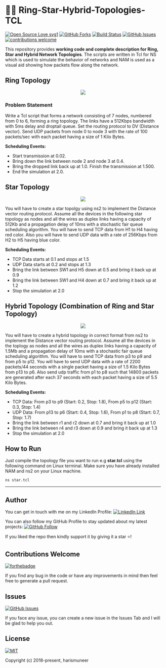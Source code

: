 # 👨‍💻 Ring-Star-Hybrid-Topologies-TCL
[![Open Source Love svg1](https://badges.frapsoft.com/os/v1/open-source.svg?v=103)](#)
[![GitHub Forks](https://img.shields.io/github/forks/harismuneer/Ring-Star-Hybrid-Topologies-TCL.svg?style=social&label=Fork&maxAge=2592000)](https://www.github.com/harismuneer/Ring-Star-Hybrid-Topologies-TCL/fork)
[![Build Status](https://semaphoreapp.com/api/v1/projects/d4cca506-99be-44d2-b19e-176f36ec8cf1/128505/badge.svg)](#)
[![GitHub Issues](https://img.shields.io/github/issues/harismuneer/Ring-Star-Hybrid-Topologies-TCL.svg?style=flat&label=Issues&maxAge=2592000)](https://www.github.com/harismuneer/Ring-Star-Hybrid-Topologies-TCL/issues)
[![contributions welcome](https://img.shields.io/badge/contributions-welcome-brightgreen.svg?style=flat&label=Contributions&colorA=red&colorB=black	)](#)

This repository provides **working code and complete description for Ring, Star and Hybrid Network Topologies**. The scripts are written in Tcl for NS which is used to simulate the behavior of networks and NAM is used as a visual aid showing how packets flow along the network.

## Ring Topology
<p align="middle">
  <img src="../master/images/ring.png"/>
 </p>

### Problem Statement
Write a Tcl script that forms a network consisting of 7 nodes, numbered from 0 to 6, forming a ring topology. The links have a 512Kbps bandwidth with 5ms delay and droptail queue. Set the routing protocol to DV (Distance vector). Send UDP packets from node 0 to node 3 with the rate of 100 packets/sec with each packet having a size of 1 Kilo Bytes. 

**Scheduling Events:**

- Start transmission at 0.02. 
- Bring down the link between node 2 and node 3 at 0.4. 
- Bring the dropped link back up at 1.0. Finish the transmission at 1.500. 
- End the simulation at 2.0.

## Star Topology
<p align="middle">
  <img src="../master/images/star.png"/>
 </p>

You will have to create a star topolgy using ns2 to implement the Distance vector routing protocol. Assume all the devices in the following star topology as nodes and all the wires as duplex links having a capacity of 512Kb and a propagation delay of 10ms with a stochastic fair queue scheduling algorithm. You will have to send TCP data from H1 to H4 having red color. Also you will have to send UDP data with a rate of 256Kbps from H2 to H5 having blue color.

**Scheduling Events:**
- TCP Data starts at 0.1 and stops at 1.5
- UDP Data starts at 0.2 and stops at 1.3
- Bring the link between SW1 and H5 down at 0.5 and bring it back up at 0.9
- Bring the link between SW1 and H4 down at 0.7 and bring it back up at 1.2
- Stop the simulation at 2.0

## Hybrid Topology (Combination of Ring and Star Topology)
<p align="middle">
  <img src="../master/images/hybrid.png"/>
 </p>

You will have to create a hybrid topology in correct format from ns2 to implement the Distance vector routing protocol. Assume all the devices in the toplogy as nodes and all the wires as duplex links having a capacity of 1.5Mb and a propagation delay of 10ms with a stochastic fair queue scheduling algorithm. You will have to send TCP data from p3 to p9 and from p5 to p12. You will have to send UDP data with a rate of 2200 packets/44 seconds with a single packet having a size of 1.5 Kilo Bytes from p13 to p6. Also send udp traffic from p1 to p8 such that 14800 packets are generated after each 37 seconds with each packet having a size of 5.5 Kilo Bytes.

**Scheduling Events:**
- TCP Data: From p3 to p9 (Start: 0.2, Stop: 1.8), From p5 to p12 (Start: 0.3, Stop: 1.4)
- UDP Data: From p13 to p6 (Start: 0.4, Stop: 1.6), From p1 to p8 (Start: 0.7, Stop: 1.7)
- Bring the link between r1 and r2 down at 0.7 and bring it back up at 1.0
- Bring the link between r4 and r3 down at 0.9 and bring it back up at 1.3
- Stop the simulation at 2.0

## How to Run
Just compile the topology file you want to run e.g **star.tcl** using the following command on Linux terminal. Make sure you have already installed NAM and ns2 on your Linux machine.

``` ns star.tcl ```

----------

## Author
You can get in touch with me on my LinkedIn Profile: [![LinkedIn Link](https://img.shields.io/badge/Connect-harismuneer-blue.svg?logo=linkedin&longCache=true&style=social&label=Connect
)](https://www.linkedin.com/in/harismuneer)

You can also follow my GitHub Profile to stay updated about my latest projects: [![GitHub Follow](https://img.shields.io/badge/Connect-harismuneer-blue.svg?logo=Github&longCache=true&style=social&label=Follow)](https://github.com/harismuneer)

If you liked the repo then kindly support it by giving it a star ⭐!

## Contributions Welcome
[![forthebadge](https://forthebadge.com/images/badges/built-with-love.svg)](#)

If you find any bug in the code or have any improvements in mind then feel free to generate a pull request.

## Issues
[![GitHub Issues](https://img.shields.io/github/issues/harismuneer/Ring-Star-Hybrid-Topologies-TCL.svg?style=flat&label=Issues&maxAge=2592000)](https://www.github.com/harismuneer/Ring-Star-Hybrid-Topologies-TCL/issues)

If you face any issue, you can create a new issue in the Issues Tab and I will be glad to help you out.

## License
[![MIT](https://img.shields.io/cocoapods/l/AFNetworking.svg?style=style&label=License&maxAge=2592000)](../master/LICENSE)

Copyright (c) 2018-present, harismuneer                                                        


